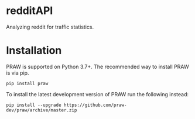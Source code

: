 # redditAPI

Analyzing reddit for traffic statistics.


# Installation
PRAW is supported on Python 3.7+. The recommended way to install PRAW is via pip.

```pip install praw```

To install the latest development version of PRAW run the following instead:

```pip install --upgrade https://github.com/praw-dev/praw/archive/master.zip```
